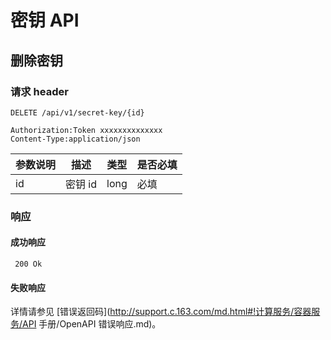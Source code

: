 # 密钥 API

## 删除密钥

### 请求 header

    DELETE /api/v1/secret-key/{id}
    
    Authorization:Token xxxxxxxxxxxxxx
    Content-Type:application/json

| 参数说明 |   描述  | 类型 | 是否必填 |
|----------|---------|------|----------|
| id       | 密钥 id | long | 必填     |


### 响应
#### 成功响应

     200 Ok

#### 失败响应
详情请参见 [错误返回码](http://support.c.163.com/md.html#!计算服务/容器服务/API 手册/OpenAPI 错误响应.md)。
